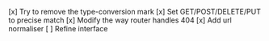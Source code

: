 [x] Try to remove the type-conversion mark
[x] Set GET/POST/DELETE/PUT to precise match
[x] Modify the way router handles 404
[x] Add url normaliser
[ ] Refine interface
